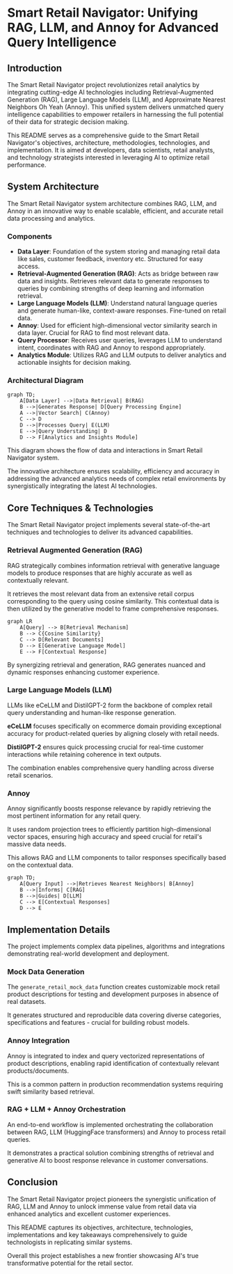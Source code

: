 # Smart Retail Navigator: Unifying RAG, LLM, and Annoy for Advanced Query Intelligence

## Introduction

The Smart Retail Navigator project revolutionizes retail analytics by integrating cutting-edge AI technologies including Retrieval-Augmented Generation (RAG), Large Language Models (LLM), and Approximate Nearest Neighbors Oh Yeah (Annoy). This unified system delivers unmatched query intelligence capabilities to empower retailers in harnessing the full potential of their data for strategic decision making.

This README serves as a comprehensive guide to the Smart Retail Navigator's objectives, architecture, methodologies, technologies, and implementation. It is aimed at developers, data scientists, retail analysts, and technology strategists interested in leveraging AI to optimize retail performance.

## System Architecture

The Smart Retail Navigator system architecture combines RAG, LLM, and Annoy in an innovative way to enable scalable, efficient, and accurate retail data processing and analytics.

### Components

- **Data Layer**: Foundation of the system storing and managing retail data like sales, customer feedback, inventory etc. Structured for easy access.
- **Retrieval-Augmented Generation (RAG)**: Acts as bridge between raw data and insights. Retrieves relevant data to generate responses to queries by combining strengths of deep learning and information retrieval.
- **Large Language Models (LLM)**: Understand natural language queries and generate human-like, context-aware responses. Fine-tuned on retail data.
- **Annoy**: Used for efficient high-dimensional vector similarity search in data layer. Crucial for RAG to find most relevant data.
- **Query Processor**: Receives user queries, leverages LLM to understand intent, coordinates with RAG and Annoy to respond appropriately.
- **Analytics Module**: Utilizes RAG and LLM outputs to deliver analytics and actionable insights for decision making.


### Architectural Diagram

```mermaid
graph TD;
    A[Data Layer] -->|Data Retrieval| B(RAG)
    B -->|Generates Response| D[Query Processing Engine]
    A -->|Vector Search| C(Annoy)
    C --> D
    D -->|Processes Query| E(LLM)
    E -->|Query Understanding| D 
    D --> F[Analytics and Insights Module]
```

This diagram shows the flow of data and interactions in Smart Retail Navigator system.

The innovative architecture ensures scalability, efficiency and accuracy in addressing the advanced analytics needs of complex retail environments by synergistically integrating the latest AI technologies.

## Core Techniques & Technologies

The Smart Retail Navigator project implements several state-of-the-art techniques and technologies to deliver its advanced capabilities.

### Retrieval Augmented Generation (RAG)

RAG strategically combines information retrieval with generative language models to produce responses that are highly accurate as well as contextually relevant.

It retrieves the most relevant data from an extensive retail corpus corresponding to the query using cosine similarity. This contextual data is then utilized by the generative model to frame comprehensive responses.

```mermaid
graph LR
    A[Query] --> B[Retrieval Mechanism]
    B --> C{Cosine Similarity}
    C --> D[Relevant Documents]
    D --> E[Generative Language Model]
    E --> F[Contextual Response]
```

By synergizing retrieval and generation, RAG generates nuanced and dynamic responses enhancing customer experience.

### Large Language Models (LLM)

LLMs like eCeLLM and DistilGPT-2 form the backbone of complex retail query understanding and human-like response generation.

**eCeLLM** focuses specifically on ecommerce domain providing exceptional accuracy for product-related queries by aligning closely with retail needs.

**DistilGPT-2** ensures quick processing crucial for real-time customer interactions while retaining coherence in text outputs.

The combination enables comprehensive query handling across diverse retail scenarios.

### Annoy

Annoy significantly boosts response relevance by rapidly retrieving the most pertinent information for any retail query.

It uses random projection trees to efficiently partition high-dimensional vector spaces, ensuring high accuracy and speed crucial for retail's massive data needs.

This allows RAG and LLM components to tailor responses specifically based on the contextual data.

```mermaid
graph TD;
    A[Query Input] -->|Retrieves Nearest Neighbors| B[Annoy]
    B -->|Informs| C[RAG]
    B -->|Guides| D[LLM]
    C --> E[Contextual Responses]
    D --> E
``` 


## Implementation Details

The project implements complex data pipelines, algorithms and integrations demonstrating real-world development and deployment.

### Mock Data Generation

The `generate_retail_mock_data` function creates customizable mock retail product descriptions for testing and development purposes in absence of real datasets.

It generates structured and reproducible data covering diverse categories, specifications and features - crucial for building robust models.

### Annoy Integration

Annoy is integrated to index and query vectorized representations of product descriptions, enabling rapid identification of contextually relevant products/documents.

This is a common pattern in production recommendation systems requiring swift similarity based retrieval.

### RAG + LLM + Annoy Orchestration

An end-to-end workflow is implemented orchestrating the collaboration between RAG, LLM (HuggingFace transformers) and Annoy to process retail queries.

It demonstrates a practical solution combining strengths of retrieval and generative AI to boost response relevance in customer conversations.

## Conclusion

The Smart Retail Navigator project pioneers the synergistic unification of RAG, LLM and Annoy to unlock immense value from retail data via enhanced analytics and excellent customer experiences.

This README captures its objectives, architecture, technologies, implementations and key takeaways comprehensively to guide technologists in replicating similar systems.

Overall this project establishes a new frontier showcasing AI's true transformative potential for the retail sector.
